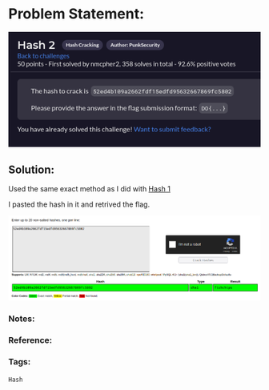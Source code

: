 # Problem Statement:
![question](https://raw.githubusercontent.com/0x41head/CTF-Writeups/main/src/DOA2021ctf/Hash%20Cracking/Hash2/ques.png)

## Solution:

Used the same exact method as I did with [Hash 1](https://0x41head.github.io/CTF-Writeups/book/DOA2021ctf/Hash%20Cracking/Hash1/hash1.html)

I pasted the hash in it and retrived the flag.

![flag](https://raw.githubusercontent.com/0x41head/CTF-Writeups/main/src/DOA2021ctf/Hash%20Cracking/Hash2/flag2.png)
### Notes:
### Reference:
### Tags:
`Hash` 